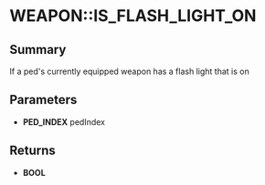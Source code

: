 # WEAPON::IS_FLASH_LIGHT_ON

## Summary
If a ped's currently equipped weapon has a flash light that is on

## Parameters
* **PED_INDEX** pedIndex

## Returns
* **BOOL**